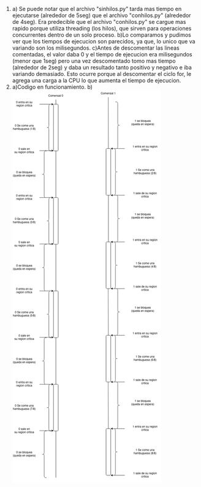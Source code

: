 1)
    a) Se puede notar que el archivo "sinhilos.py" tarda mas tiempo en ejecutarse (alrededor de 5seg) que el archivo "conhilos.py" (alrededor de 4seg). Era predecible que el archivo "conhilos.py" se cargue mas rapido porque utiliza threading (los hilos), que sirven para operaciones concurrentes dentro de un solo proceso.
    b)Lo comparamos y pudimos ver que los tiempos de ejecucion son parecidos, ya que, lo unico que va variando son los milisegundos.
    c)Antes de descomentar las lineas comentadas, el valor daba 0 y el tiempo de ejecucion era milisegundos (menor que 1seg) pero una vez descomentado tomo mas tiempo (alrededor de 2seg) y daba un resultado tanto positivo y negativo e iba variando demasiado. Esto ocurre porque al descomentar el ciclo for, le agrega una carga a la CPU lo que aumenta el tiempo de ejecucion.
2)
    a)Codigo en funcionamiento.
    b) <img src="./DiagramaRegionesCriticasDiagram.drawio.png">